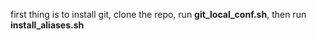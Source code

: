 first thing is to install git, clone the repo, run __git_local_conf.sh__, then run __install_aliases.sh__